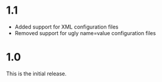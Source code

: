 # 1.1
- Added support for XML configuration files
- Removed support for ugly name=value configuration files

# 1.0
This is the initial release.
